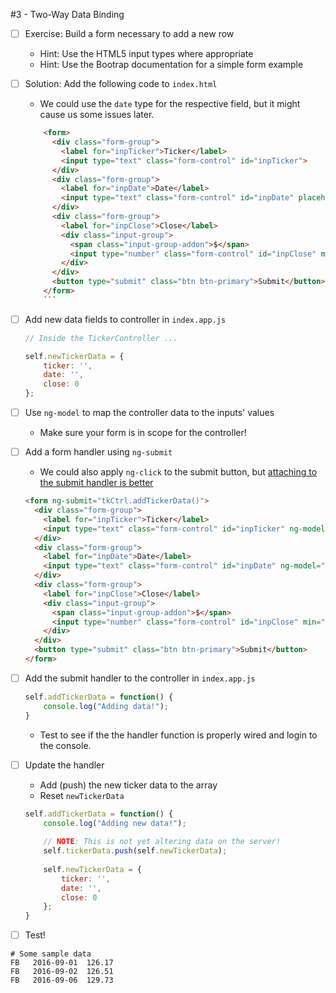 #3 - Two-Way Data Binding

  - [ ] Exercise: Build a form necessary to add a new row
  
    - Hint: Use the HTML5 input types where appropriate
    - Hint: Use the Bootrap documentation for a simple form example

  - [ ] Solution: Add the following code to `index.html`
  
    - We could use the `date` type for the respective field, but it
      might cause us some issues later.
	
    ```html
        <form>
          <div class="form-group">
            <label for="inpTicker">Ticker</label>
            <input type="text" class="form-control" id="inpTicker">
          </div>
          <div class="form-group">
            <label for="inpDate">Date</label>
            <input type="text" class="form-control" id="inpDate" placeholder="YYYY-MM-DD">
          </div>
          <div class="form-group">
            <label for="inpClose">Close</label>
            <div class="input-group">
              <span class="input-group-addon">$</span>
              <input type="number" class="form-control" id="inpClose" min="0">
            </div>
          </div>
          <button type="submit" class="btn btn-primary">Submit</button>
        </form>
        ```

  - [ ] Add new data fields to controller in `index.app.js`

    ```js
    // Inside the TickerController ...
    
    self.newTickerData = {
        ticker: '',
        date: '',
        close: 0
    };
    ```
    
  - [ ] Use `ng-model` to map the controller data to the inputs' values

    - Make sure your form is in scope for the controller!
 
  - [ ] Add a form handler using `ng-submit`
    
    - We could also apply `ng-click` to the submit button, but
     [attaching to the submit handler is better](http://stackoverflow.com/questions/23553071/differences-between-ng-submit-and-ng-click)
  
    ```html
    <form ng-submit="tkCtrl.addTickerData()">
      <div class="form-group">
        <label for="inpTicker">Ticker</label>
        <input type="text" class="form-control" id="inpTicker" ng-model="tkCtrl.newTickerData.ticker">
      </div>
      <div class="form-group">
        <label for="inpDate">Date</label>
        <input type="text" class="form-control" id="inpDate" ng-model="tkCtrl.newTickerData.date">
      </div>
      <div class="form-group">
        <label for="inpClose">Close</label>
        <div class="input-group">
          <span class="input-group-addon">$</span>
          <input type="number" class="form-control" id="inpClose" min="0" ng-model="tkCtrl.newTickerData.close">
        </div>
      </div>
      <button type="submit" class="btn btn-primary">Submit</button>
    </form>    
    ```	

  - [ ] Add the submit handler to the controller in `index.app.js`
	
	```js
    self.addTickerData = function() {
        console.log("Adding data!");
    }
    ```
    
	- Test to see if the the handler function is properly wired and login to the console. 
	
  - [ ] Update the handler
    
    - Add (push) the new ticker data to the array
    - Reset `newTickerData`
    
    ```js
    self.addTickerData = function() {
        console.log("Adding new data!");
        
        // NOTE: This is not yet altering data on the server!
        self.tickerData.push(self.newTickerData);
        
        self.newTickerData = {
            ticker: '',
            date: '',
            close: 0
        };
    }
    ```

  - [ ] Test!
  
  ```text
  # Some sample data
  FB   2016-09-01  126.17
  FB   2016-09-02  126.51
  FB   2016-09-06  129.73
  ```
